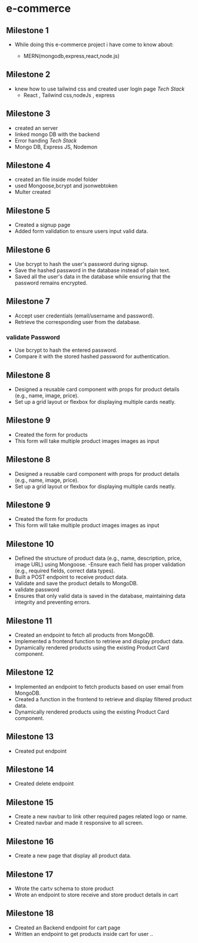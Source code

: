 ﻿# e-commerce
## Milestone 1

- While doing this e-commerce project i have come to know about:
  
   - MERN(mongodb,express,react,node.js)


## Milestone 2

- knew how to use tailwind css and created user login page
  *Tech Stack*
  - React , Tailwind css,nodeJs , express

## Milestone 3

- created an server
- linked mongo DB with the backend
- Error handing 
  *Tech Stack*
- Mongo DB, Express JS, Nodemon

## Milestone 4

- created an file inside model folder
- used Mongoose,bcrypt and jsonwebtoken
- Multer created

## Milestone 5

- Created a signup page
- Added form validation to ensure users input valid data.

## Milestone 6

- Use bcrypt to hash the user's password during signup.
- Save the hashed password in the database instead of plain text.
- Saved all the user's data in the database while ensuring that the password remains encrypted.

## Milestone 7
- Accept user credentials (email/username and password).
- Retrieve the corresponding user from the database.
### validate Password
- Use bcrypt to hash the entered password.
- Compare it with the stored hashed password for authentication.

## Milestone 8
- Designed a reusable card component with props for product details (e.g., name, image, price).
- Set up a grid layout or flexbox for displaying multiple cards neatly.

## Milestone 9
- Created the form for products
- This form will take multiple product images images as input

## Milestone 8
- Designed a reusable card component with props for product details (e.g., name, image, price).
- Set up a grid layout or flexbox for displaying multiple cards neatly.
## Milestone 9
- Created the form for products
- This form will take multiple product images images as input
## Milestone 10
- Defined the structure of product data (e.g., name, description, price, image URL) using Mongoose. -Ensure each field has proper validation (e.g., required fields, correct data types).
- Built a POST endpoint to receive product data.
- Validate and save the product details to MongoDB.
- validate password
- Ensures that only valid data is saved in the database, maintaining data integrity and preventing errors.

## Milestone 11
- Created an endpoint to fetch all products from MongoDB.
- Implemented a frontend function to retrieve and display product data.
- Dynamically rendered products using the existing Product Card component.

## Milestone 12
- Implemented an endpoint to fetch products based on user email from MongoDB.
- Created a function in the frontend to retrieve and display filtered product data.
- Dynamically rendered products using the existing Product Card component.

## Milestone 13
- Created put endpoint

## Milestone 14
- Created delete endpoint

## Milestone 15
- Create a new navbar to link other required pages related logo or name.
- Created navbar and made it responsive to all screen.

## Milestone 16
- Create a new page that display all product data.

## Milestone 17
- Wrote the cartv schema to store product
- Wrote an endpoint to store receive and store product details in cart

## Milestone 18
- Created an Backend endpoint for cart page
- Written an endpoint to get products inside cart for user ..